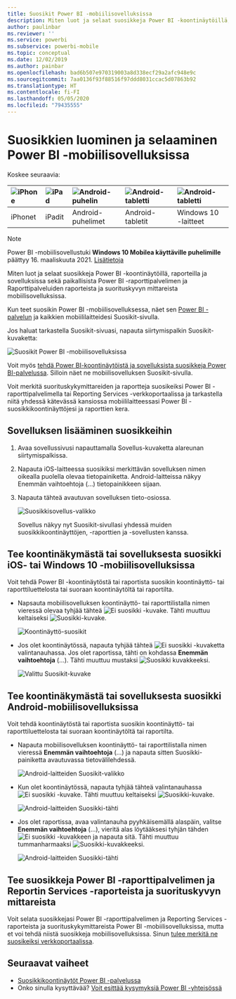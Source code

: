 ```yaml
---
title: Suosikit Power BI -mobiilisovelluksissa
description: Miten luot ja selaat suosikkeja Power BI -koontinäytöillä, raporteilla ja sovelluksissa sekä Power BI -raporttipalvelimen ja Raporttipalveluiden raportit ja suorituskyvyn mittarit mobiilisovelluksissa.
author: paulinbar
ms.reviewer: ''
ms.service: powerbi
ms.subservice: powerbi-mobile
ms.topic: conceptual
ms.date: 12/02/2019
ms.author: painbar
ms.openlocfilehash: bad6b507e970319003a8d338ecf29a2afc948e9c
ms.sourcegitcommit: 7aa0136f93f88516f97ddd8031ccac5d07863b92
ms.translationtype: HT
ms.contentlocale: fi-FI
ms.lasthandoff: 05/05/2020
ms.locfileid: "79435555"
---
```

# <a name="make-and-view-favorites-in-the-power-bi-mobile-apps"></a>Suosikkien luominen ja selaaminen Power BI -mobiilisovelluksissa
Koskee seuraavia:

| ![iPhone](./media/mobile-apps-favorites/iphone-logo-50-px.png) | ![iPad](./media/mobile-apps-favorites/ipad-logo-50-px.png) | ![Android-puhelin](./media/mobile-apps-favorites/android-phone-logo-50-px.png) | ![Android-tabletti](./media/mobile-apps-favorites/android-tablet-logo-50-px.png) | ![Android-tabletti](./media/mobile-apps-favorites/win-10-logo-50-px.png) |
|:--- |:--- |:--- |:--- |:--- |
| iPhonet |iPadit |Android-puhelimet |Android-tabletit |Windows 10 -laitteet |

>[!NOTE]
>Power BI -mobiilisovellustuki **Windows 10 Mobilea käyttäville puhelimille** päättyy 16. maaliskuuta 2021. [Lisätietoja](https://go.microsoft.com/fwlink/?linkid=2121400)

Miten luot ja selaat suosikkeja Power BI -koontinäytöillä, raporteilla ja sovelluksissa sekä paikallisista Power BI -raporttipalvelimen ja Raporttipalveluiden raporteista ja suorituskyvyn mittareista mobiilisovelluksissa.

Kun teet suosikin Power BI -mobiilisovelluksessa, näet sen [Power BI -palvelun](https://powerbi.com) ja kaikkien mobiililaitteidesi Suosikit-sivulla.

Jos haluat tarkastella Suosikit-sivuasi, napauta siirtymispalkin Suosikit-kuvaketta:

![Suosikit Power BI -mobiilisovelluksissa](./media/mobile-apps-favorites/power-bi-android-favorites-reports.png)


Voit myös [tehdä Power BI-koontinäytöistä ja sovelluksista suosikkeja Power BI-palvelussa](../end-user-favorite.md). Silloin näet ne mobiilisovelluksen Suosikit-sivulla.

Voit merkitä suorituskykymittareiden ja raportteja suosikeiksi Power BI -raporttipalvelimella tai Reporting Services -verkkoportaalissa ja tarkastella niitä yhdessä kätevässä kansiossa mobiililaitteessasi Power BI -suosikkikoontinäyttöjesi ja raporttien kera.

## <a name="make-an-app-a-favorite"></a>Sovelluksen lisääminen suosikkeihin
1. Avaa sovellussivusi napauttamalla Sovellus-kuvaketta alareunan siirtymispalkissa.

2. Napauta iOS-laitteessa suosikiksi merkittävän sovelluksen nimen oikealla puolella olevaa tietopainiketta. Android-laitteissa näkyy Enemmän vaihtoehtoja (...) tietopainikkeen sijaan. 

3. Napauta tähteä avautuvan sovelluksen tieto-osiossa.
   
    ![Suosikkisovellus-valikko](./media/mobile-apps-favorites/power-bi-android-favorite-app-ellipsis.png)
   
    Sovellus näkyy nyt Suosikit-sivullasi yhdessä muiden suosikkikoontinäyttöjen, -raporttien ja -sovellusten kanssa.
   
## <a name="make-a-dashboard-or-report-a-favorite-in-the-ios-and-windows-10-mobile-apps"></a>Tee koontinäkymästä tai sovelluksesta suosikki iOS- tai Windows 10 -mobiilisovelluksissa
Voit tehdä Power BI -koontinäytöstä tai raportista suosikin koontinäyttö- tai raporttiluettelosta tai suoraan koontinäytöltä tai raportilta.

* Napsauta mobiilisovelluksen koontinäyttö- tai raporttilistalla nimen vieressä olevaa tyhjää tähteä ![Ei suosikki -kuvake](./././media/mobile-apps-favorites/power-bi-mobile-not-favorite-icon.png). Tähti muuttuu keltaiseksi ![Suosikki-kuvake](./././media/mobile-apps-favorites/power-bi-mobile-yes-favorite-icon.png).
  
    ![Koontinäyttö-suosikit](./media/mobile-apps-favorites/power-bi-mobile-make-dashboard-favorite.png)
* Jos olet koontinäytössä, napauta tyhjää tähteä ![Ei suosikki -kuvaketta](./././media/mobile-apps-favorites/power-bi-mobile-not-favorite-icon.png) valintanauhassa. Jos olet raportissa, tähti on kohdassa **Enemmän vaihtoehtoja** (...).  Tähti muuttuu mustaksi ![Suosikki kuvakkeeksi](./././media/mobile-apps-favorites/power-bi-mobile-favorite-selected-black.png).
  
    ![Valittu Suosikit-kuvake](./media/mobile-apps-favorites/power-bi-mobile-favorite-selected.png)

## <a name="make-a-dashboard-or-report-a-favorite-in-the-android-mobile-apps"></a>Tee koontinäkymästä tai sovelluksesta suosikki Android-mobiilisovelluksissa
Voit tehdä koontinäytöstä tai raportista suosikin koontinäyttö- tai raporttiluettelosta tai suoraan koontinäytöltä tai raportilta.

* Napauta mobiilisovelluksen koontinäyttö- tai raporttilistalla nimen vieressä **Enemmän vaihtoehtoja** (...) ja napauta sitten Suosikki-painiketta avautuvassa tietovälilehdessä.
  
    ![Android-laitteiden Suosikit-valikko](./media/mobile-apps-favorites/power-bi-android-make-favorite.png)

* Kun olet koontinäytössä, napauta tyhjää tähteä valintanauhassa ![Ei suosikki -kuvake](./././media/mobile-apps-favorites/power-bi-mobile-not-favorite-icon.png). Tähti muuttuu keltaiseksi ![Suosikki-kuvake](./media/mobile-apps-favorites/power-bi-android-favorite-icon.png).
  
    ![Android-laitteiden Suosikki-tähti](./media/mobile-apps-favorites/power-bi-android-favorite-in-dashboard.png)

* Jos olet raportissa, avaa valintanauha pyyhkäisemällä alaspäin, valitse **Enemmän vaihtoehtoja** (...), vieritä alas löytääksesi tyhjän tähden ![Ei suosikki -kuvakkeen](./././media/mobile-apps-favorites/power-bi-mobile-not-favorite-icon.png) ja napauta sitä. Tähti muuttuu tummanharmaaksi ![Suosikki-kuvakkeeksi](./media/mobile-apps-favorites/power-bi-android-favorite-icon.png).
  
    ![Android-laitteiden Suosikki-tähti](./media/mobile-apps-favorites/power-bi-android-favorite-in-report.png)

## <a name="make-favorite-power-bi-report-server-and-reporting-services-reports-and-kpis"></a>Tee suosikkeja Power BI -raporttipalvelimen ja Reportin Services -raporteista ja suorituskyvyn mittareista
Voit selata suosikkejasi Power BI -raporttipalvelimen ja Reporting Services -raporteista ja suorituskykymittareista Power BI -mobiilisovelluksissa, mutta et voi tehdä niistä suosikkeja mobiilisovelluksissa. Sinun [tulee merkitä ne suosikeiksi verkkoportaalissa](../../report-server/tutorial-explore-report-server-web-portal.md#tag-your-favorites). 

## <a name="next-steps"></a>Seuraavat vaiheet
* [Suosikkikoontinäytöt Power BI -palvelussa](../end-user-favorite.md) 
* Onko sinulla kysyttävää? [Voit esittää kysymyksiä Power BI -yhteisössä](https://community.powerbi.com/)

